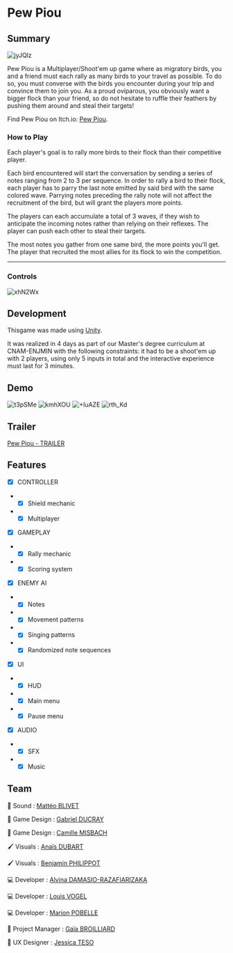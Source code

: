 # Pew Piou
## Summary

![jyJQlz](https://github.com/marionpobelle/PewPiou/assets/112869026/582a5682-ecb4-427b-8ed3-14a24e73b534)

Pew Piou is a Multiplayer/Shoot'em up game where as migratory birds, you and a friend must each rally as many birds to your travel as possible.
To do so, you must converse with the birds you encounter during your trip and convince them to join you. As a proud oviparous, you obviously want a bigger flock than your friend, so do not hesitate to ruffle their feathers by pushing them around and steal their targets!

Find Pew Piou on Itch.io: [Pew Piou](https://skrimsly.itch.io/pew-piou).

### How to Play

Each player's goal is to rally more birds to their flock than their competitive player.

Each bird encountered will start the conversation by sending a series of notes ranging from 2 to 3 per sequence. In order to rally a bird to their flock, each player has to parry the last note emitted by said bird with the same colored wave. Parrying notes preceding the rally note will not affect the recruitment of the bird, but will grant the players more points.

The players can each accumulate a total of 3 waves, if they wish to anticipate the incoming notes rather than relying on their reflexes. The player can push each other to steal their targets.

The most notes you gather from one same bird, the more points you'll get. The player that recruited the most allies for its flock to win the competition.
_______________________________________________________________________________________________________

### Controls

![xhN2Wx](https://github.com/marionpobelle/PewPiou/assets/112869026/5613fd28-77cb-4698-92cc-5766ba67192c)

## Development

Thisgame was made using [Unity](https://unity.com/fr).

It was realized in 4 days as part of our Master's degree curriculum at CNAM-ENJMIN with the following constraints: it had to be a shoot'em up with 2 players, using only 5 inputs in total and the interactive experience must last for 3 minutes.

## Demo

![t3pSMe](https://github.com/marionpobelle/PewPiou/assets/112869026/22bde432-540f-4e9f-aac4-a22d7a801ae8)
![kmhXOU](https://github.com/marionpobelle/PewPiou/assets/112869026/c35ad736-7260-4cf9-9e74-af8f868158c9)
![+IuAZE](https://github.com/marionpobelle/PewPiou/assets/112869026/cd4f600f-f310-4eb9-965c-cb638d56606d)
![rth_Kd](https://github.com/marionpobelle/PewPiou/assets/112869026/b178fcfe-d006-4c5f-b687-ef5e8ec7861c)

## Trailer

[Pew Piou - TRAILER](https://www.youtube.com/watch?v=-s2jMla5faw)

## Features  
  
- [x] CONTROLLER
- - [x] Shield mechanic
- - [x] Multiplayer

- [x] GAMEPLAY
- - [x] Rally mechanic
- - [x] Scoring system

 - [x] ENEMY AI
- - [x] Notes
- - [x] Movement patterns
- - [x] Singing patterns
- - [x] Randomized note sequences

- [x] UI
- - [x] HUD
- - [x] Main menu
- - [x] Pause menu

- [x] AUDIO
- - [x] SFX
- - [x] Music
        
## Team

🎵 Sound : [Mattéo BLIVET](https://mblivet.itch.io/)

🎲 Game Design : [Gabriel DUCRAY](https://itch.io/profile/balbadur)

🎲 Game Design : [Camille MISBACH](https://itch.io/profile/peanumi)

🖌️ Visuals : [Anaïs DUBART](https://anaisdubart.itch.io/)

🖌️ Visuals : [Benjamin PHILIPPOT](https://ben-phi.itch.io/)

💻 Developer : [Alvina DAMASIO-RAZAFIARIZAKA](https://alvina-dr.itch.io/)

💻 Developer : [Louis VOGEL](https://louis-vogel.itch.io/)

💻 Developer : [Marion POBELLE](https://vitaminexe.itch.io/)

👔 Project Manager : [Gaïa BROILLIARD](https://skrimsly.itch.io/)

🧠 UX Designer : [Jessica TESO](https://itch.io/profile/meliastrale)
